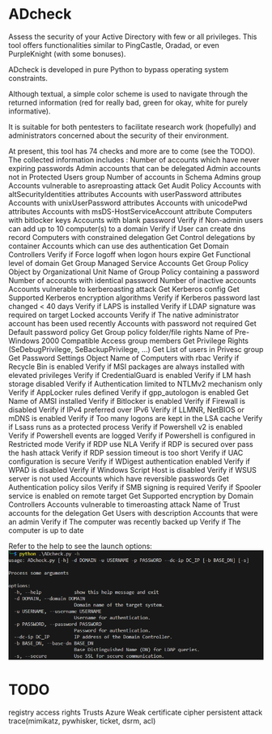 # ADcheck
Assess the security of your Active Directory with few or all privileges. This tool offers functionalities similar to PingCastle, Oradad, or even PurpleKnight (with some bonuses).

ADcheck is developed in pure Python to bypass operating system constraints.

Although textual, a simple color scheme is used to navigate through the returned information (red for really bad, green for okay, white for purely informative).

It is suitable for both pentesters to facilitate research work (hopefully) and administrators concerned about the security of their environment.

At present, this tool has 74 checks and more are to come (see the TODO). The collected information includes :
Number of accounts which have never expiring passwords
Admin accounts that can be delegated
Admin accounts not in Protected Users group
Number of accounts in Schema Admins group
Accounts vulnerable to asreproasting attack
Get Audit Policy
Accounts with altSecurityIdentities attributes
Accounts with userPassword attributes
Accounts with unixUserPassword attributes
Accounts with unicodePwd attributes
Accounts with msDS-HostServiceAccount attribute
Computers with bitlocker keys
Accounts with blank password
Verify if Non-admin users can add up to 10 computer(s) to a domain
Verify if User can create dns record
Computers with constrained delegation
Get Control delegations by container
Accounts which can use des authentication
Get Domain Controllers
Verify if Force logoff when logon hours expire
Get Functional level of domain
Get Group Managed Service Accounts
Get Group Policy Object by Organizational Unit
Name of Group Policy containing a password
Number of accounts with identical password
Number of inactive accounts
Accounts vulnerable to kerberoasting attack
Get Kerberos config
Get Supported Kerberos encryption algorithms
Verify if Kerberos password last changed < 40 days
Verify if LAPS is installed
Verify if LDAP signature was required on target
Locked accounts
Verify if The native administrator account has been used recently
Accounts with password not required
Get Default password policy
Get Group policy folder/file rights
Name of Pre-Windows 2000 Compatible Access group members
Get Privilege Rights (SeDebugPrivilege, SeBackupPrivilege, ...)
Get List of users in Privesc group
Get Password Settings Object
Name of Computers with rbac
Verify if Recycle Bin is enabled
Verify if MSI packages are always installed with elevated privileges
Verify if CredentialGuard is enabled
Verify if LM hash storage disabled
Verify if Authentication limited to NTLMv2 mechanism only
Verify if AppLocker rules defined
Verify if gpp_autologon is enabled
Get Name of AMSI installed
Verify if Bitlocker is enabled
Verify if Firewall is disabled
Verify if IPv4 preferred over IPv6
Verify if LLMNR, NetBIOS or mDNS is enabled
Verify if Too many logons are kept in the LSA cache
Verify if Lsass runs as a protected process
Verify if Powershell v2 is enabled
Verify if Powershell events are logged
Verify if Powershell is configured in Restricted mode
Verify if RDP use NLA
Verify if RDP is secured over pass the hash attack
Verify if RDP session timeout is too short
Verify if UAC configuration is secure
Verify if WDigest authentication enabled
Verify if WPAD is disabled
Verify if Windows Script Host is disabled
Verify if WSUS server is not used
Accounts which have reversible passwords
Get Authentication policy silos
Verify if SMB signing is required
Verify if Spooler service is enabled on remote target
Get Supported encryption by Domain Controllers
Accounts vulnerable to timeroasting attack
Name of Trust accounts for the delegation
Get Users with description
Accounts that were an admin
Verify if The computer was recently backed up
Verify if The computer is up to date

Refer to the help to see the launch options:
![alt text](https://raw.githubusercontent.com/CobblePot59/ADcheck/main/pictures/ADcheck_help.png)

# TODO
registry access rights
Trusts
Azure
Weak certificate cipher
persistent attack trace(mimikatz, pywhisker, ticket, dsrm, acl)

